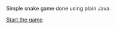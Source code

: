 Simple snake game done using plain Java. 


<a href="https://raw.githubusercontent.com/Coolczycki/Java_snakeGame/main/yourgame.jnlp">Start the game</a>
